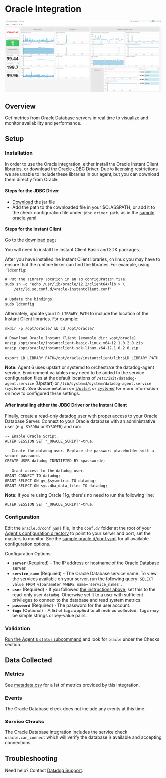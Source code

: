 # Oracle Integration

![Oracle Dashboard][9]

## Overview

Get metrics from Oracle Database servers in real time to visualize and monitor availability and performance.

## Setup

### Installation

In order to use the Oracle integration, either install the Oracle Instant Client libraries, or download the Oracle JDBC Driver. Due to licensing restrictions we are unable to include these libraries in our agent, but you can download them directly from Oracle.

#### Steps for the JDBC Driver

- [Download][1] the jar file
- Add the path to the downloaded file in your $CLASSPATH, or add it to the check configuration file under `jdbc_driver_path`, as in the [sample oracle.yaml][2].

#### Steps for the Instant Client

Go to the [download page][3]

You will need to install the Instant Client Basic and SDK packages.

After you have installed the Instant Client libraries, on linux you may have to ensure that the runtime linker can find the libraries. For example, using `'ldconfig`:

```
# Put the library location in an ld configuration file.
sudo sh -c "echo /usr/lib/oracle/12.2/client64/lib > \
    /etc/ld.so.conf.d/oracle-instantclient.conf"

# Update the bindings.
sudo ldconfig
```

Alternately, update your `LD_LIBRARY_PATH` to include the location of the Instant Client libraries. For example:

```
mkdir -p /opt/oracle/ && cd /opt/oracle/

# Download Oracle Instant Client (example dir: /opt/oracle).
unzip /opt/oracle/instantclient-basic-linux.x64-12.1.0.2.0.zip
unzip /opt/oracle/instantclient-sdk-linux.x64-12.1.0.2.0.zip

export LD_LIBRARY_PATH=/opt/oracle/instantclient/lib:$LD_LIBRARY_PATH
```

**Note:** Agent 6 uses upstart or systemd to orchestrate the datadog-agent service. Environment variables may need to be added to the service configuration files at the default locations of `/etc/init/datadog-agent.service` (Upstart) or `/lib/systemd/system/datadog-agent.service` (systemd). See documentation on [Upstart][4] or [systemd][5] for more information on how to configured these settings.

#### After installing either the JDBC Driver or the Instant Client

Finally, create a read-only datadog user with proper access to your Oracle Database Server. Connect to your Oracle database with an administrative user (e.g. `SYSDBA` or `SYSOPER`) and run:

```
-- Enable Oracle Script.
ALTER SESSION SET "_ORACLE_SCRIPT"=true;

-- Create the datadog user. Replace the password placeholder with a secure password.
CREATE USER datadog IDENTIFIED BY <password>;

-- Grant access to the datadog user.
GRANT CONNECT TO datadog;
GRANT SELECT ON gv_$sysmetric TO datadog;
GRANT SELECT ON sys.dba_data_files TO datadog;
```

**Note**: If you're using Oracle 11g, there's no need to run the following line:
```
ALTER SESSION SET "_ORACLE_SCRIPT"=true;
```

### Configuration

Edit the `oracle.d/conf.yaml` file, in the `conf.d/` folder at the root of your [Agent's configuration directory][10] to point to your server and port, set the masters to monitor. See the [sample oracle.d/conf.yaml][2] for all available configuration options.

Configuration Options:

* **`server`** (Required) - The IP address or hostname of the Oracle Database server.
* **`service_name`** (Required) - The Oracle Database service name. To view the services available on your server, run the following query: `SELECT value FROM v$parameter WHERE name='service_names'`.
* **`user`** (Required) - If you followed [the instructions above](#installation), set this to the read-only user `datadog`. Otherwise set it to a user with sufficient privileges to connect to the database and read system metrics.
* **`password`** (Required) - The password for the user account.
* **`tags`** (Optional) - A list of tags applied to all metrics collected. Tags may be simple strings or key-value pairs.

### Validation

[Run the Agent's `status` subcommand][6] and look for `oracle` under the Checks section.

## Data Collected

### Metrics
See [metadata.csv][7] for a list of metrics provided by this integration.

### Events
The Oracle Database check does not include any events at this time.

### Service Checks
The Oracle Database integration includes the service check `oracle.can_connect` which will verify the database is available and accepting connections.

## Troubleshooting
Need help? Contact [Datadog Support][8].

[1]: https://www.oracle.com/technetwork/database/application-development/jdbc/downloads/index.html
[2]: https://github.com/DataDog/integrations-core/blob/master/oracle/datadog_checks/oracle/data/conf.yaml.example
[3]: https://www.oracle.com/technetwork/database/features/instant-client/index.htm
[4]: http://upstart.ubuntu.com/cookbook/#environment-variables
[5]: https://www.freedesktop.org/software/systemd/man/systemd.service.html#Command%20lines
[6]: https://docs.datadoghq.com/agent/faq/agent-commands/#agent-status-and-information
[7]: https://github.com/DataDog/integrations-core/blob/master/oracle/metadata.csv
[8]: https://docs.datadoghq.com/help/
[9]: https://raw.githubusercontent.com/DataDog/integrations-core/master/oracle/images/oracle_dashboard.png
[10]: https://docs.datadoghq.com/agent/faq/agent-configuration-files/#agent-configuration-directory
